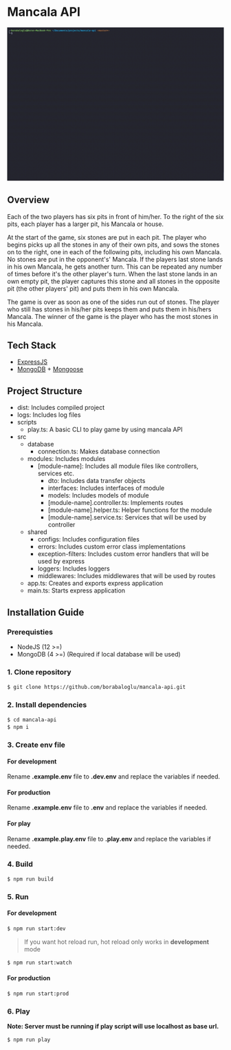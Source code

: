 # Mancala API

![play](public/play.gif)

## Overview

Each of the two players has six pits in front of him/her. To the right of the six pits, each player has a larger pit, his Mancala or house.

At the start of the game, six stones are put in each pit. The player who begins picks up all the stones in any of their own pits, and sows the stones on to the right, one in each of the following pits, including his own Mancala. No stones are put in the opponent's' Mancala. If the players last stone lands in his own Mancala, he gets another turn. This can be repeated any number of times before it's the other player's turn. When the last stone lands in an own empty pit, the player captures this stone and all stones in the opposite pit (the other players' pit) and puts them in his own Mancala.

The game is over as soon as one of the sides run out of stones. The player who still has stones in his/her pits keeps them and puts them in his/hers Mancala. The winner of the game is the player who has the most stones in his Mancala.

## Tech Stack

- [ExpressJS](https://expressjs.com)
- [MongoDB](https://www.mongodb.com) + [Mongoose](https://mongoosejs.com)

## Project Structure

- dist: Includes compiled project
- logs: Includes log files
- scripts
  - play.ts: A basic CLI to play game by using mancala API
- src
  - database
    - connection.ts: Makes database connection
  - modules: Includes modules
    - [module-name]: Includes all module files like controllers, services etc.
      - dto: Includes data transfer objects
      - interfaces: Includes interfaces of module
      - models: Includes models of module
      - [module-name].controller.ts: Implements routes
      - [module-name].helper.ts: Helper functions for the module
      - [module-name].service.ts: Services that will be used by controller
  - shared
    - configs: Includes configuration files
    - errors: Includes custom error class implementations
    - exception-filters: Includes custom error handlers that will be used by express
    - loggers: Includes loggers
    - middlewares: Includes middlewares that will be used by routes
  - app.ts: Creates and exports express application
  - main.ts: Starts express application

## Installation Guide

### Prerequisties

- NodeJS (12 >=)
- MongoDB (4 >=) (Required if local database will be used)

### 1. Clone repository

```bash
$ git clone https://github.com/borabaloglu/mancala-api.git
```

### 2. Install dependencies

```bash
$ cd mancala-api
$ npm i
```

### 3. Create env file

#### For development

Rename **.example.env** file to **.dev.env** and replace the variables if needed.

#### For production

Rename **.example.env** file to **.env** and replace the variables if needed.

#### For play

Rename **.example.play.env** file to **.play.env** and replace the variables if needed.

### 4. Build

```bash
$ npm run build
```

### 5. Run

#### For development

```bash
$ npm run start:dev
```

> If you want hot reload run, hot reload only works in **development** mode

```bash
$ npm run start:watch
```

#### For production

```bash
$ npm run start:prod
```

### 6. Play

**Note: Server must be running if play script will use localhost as base url.**

```bash
$ npm run play
```
